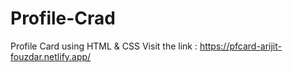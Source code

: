 # Profile-Crad
Profile Card using HTML & CSS
Visit the link :
https://pfcard-arijit-fouzdar.netlify.app/
